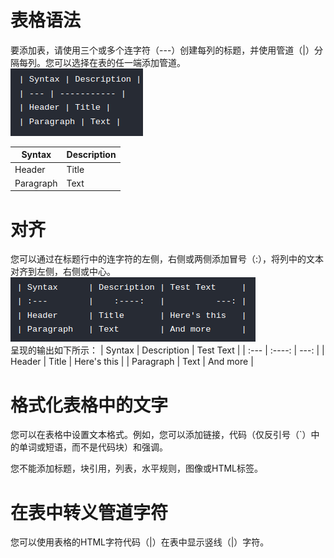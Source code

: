 # 表格语法

要添加表，请使用三个或多个连字符（---）创建每列的标题，并使用管道（|）分隔每列。您可以选择在表的任一端添加管道。  
![alt text](./image/image.png)

| Syntax      | Description |
| ----------- | ----------- |
| Header      | Title       |
| Paragraph   | Text        |

# 对齐
您可以通过在标题行中的连字符的左侧，右侧或两侧添加冒号（:），将列中的文本对齐到左侧，右侧或中心。
![alt text](./image/image-1.png)  
呈现的输出如下所示：
| Syntax      | Description | Test Text     |
| :---        |    :----:   |          ---: |
| Header      | Title       | Here's this   |
| Paragraph   | Text        | And more      |

# 格式化表格中的文字

 您可以在表格中设置文本格式。例如，您可以添加链接，代码（仅反引号（`）中的单词或短语，而不是代码块）和强调。

您不能添加标题，块引用，列表，水平规则，图像或HTML标签。

# 在表中转义管道字符
您可以使用表格的HTML字符代码（&#124;）在表中显示竖线（|）字符。